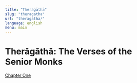 ```yaml
---
title: "Theragāthā"
slug: "theragatha"
url: "theragatha/"
language: english
menu: main
---
```


# Therāgāthā: The Verses of the Senior Monks

[Chapter One](chapter_one/)

